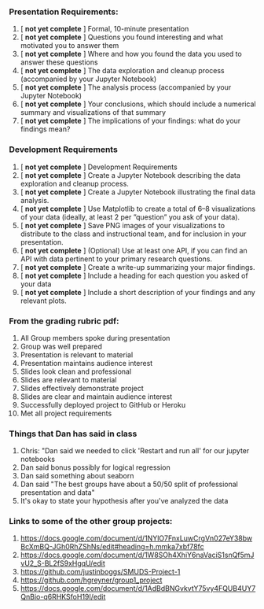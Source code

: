 ### Presentation Requirements:
1. [ **not yet complete** ] Formal, 10-minute presentation
2. [ **not yet complete** ] Questions you found interesting and what motivated you to answer them
3. [ **not yet complete** ] Where and how you found the data you used to answer these questions
4. [ **not yet complete** ] The data exploration and cleanup process (accompanied by your Jupyter Notebook)
5. [ **not yet complete** ] The analysis process (accompanied by your Jupyter Notebook)
6. [ **not yet complete** ] Your conclusions, which should include a numerical summary and visualizations of that summary
7. [ **not yet complete** ] The implications of your findings: what do your findings mean? 

### Development Requirements
1. [ **not yet complete** ] Development Requirements
2. [ **not yet complete** ] Create a Jupyter Notebook describing the data exploration and cleanup process.
3. [ **not yet complete** ] Create a Jupyter Notebook illustrating the final data analysis.
4. [ **not yet complete** ] Use Matplotlib to create a total of 6–8 visualizations of your data (ideally, at least 2 per ”question” you ask of your data).
5. [ **not yet complete** ] Save PNG images of your visualizations to distribute to the class and instructional team, and for inclusion in your presentation. 
6. [ **not yet complete** ] (Optional) Use at least one API, if you can find an API with data pertinent to your primary research questions. 
7. [ **not yet complete** ] Create a write-up summarizing your major findings. 
8. [ **not yet complete** ] Include a heading for each question you asked of your data 
9. [ **not yet complete** ] Include a short description of your findings and any relevant plots.

### From the grading rubric pdf:
1. All Group members spoke during presentation
2. Group was well prepared
3. Presentation is relevant to material
4. Presentation maintains audience interest
5. Slides look clean and professional
6. Slides are relevant to material
7. Slides effectively demonstrate project
8. Slides are clear and maintain audience interest
9. Successfully deployed project to GitHub or Heroku
10. Met all project requirements

### Things that Dan has said in class
1. Chris: "Dan said we needed to click 'Restart and run all' for our jupyter notebooks
2. Dan said bonus possibly for logical regression
3. Dan said something about seaborn
4. Dan said "The best groups have about a 50/50 split of professional presentation and data"
5. It's okay to state your hypothesis after you've analyzed the data

### Links to some of the other group projects:
1. https://docs.google.com/document/d/1NYlO7FnxLuwCrgVn027eY38bwBcXmBQ-JGh0RhZShNs/edit#heading=h.mmka7xbf78fc
2. https://docs.google.com/document/d/1W8SOh4XhiY6naVaciS1snQf5mJvU2_S-BL2fS9xHgqU/edit
3. https://github.com/justinboggs/SMUDS-Project-1
4. https://github.com/hgreyner/group1_project
5. https://docs.google.com/document/d/1AdBdBNGvkvtY75vy4FQUB4UY7QnBio-q6RHKSfoH19I/edit

